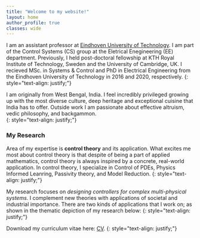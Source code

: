 ```yaml
---
title: "Welcome to my website!"
layout: home 
author_profile: true
classes: wide
---
```


I am an assistant professor at [Eindhoven University of Technology](https://www.tue.nl/en/). I am part of the Control Systems (CS) group at the Eletrical Enegineering (EE) department. Previously, I held post-doctoral fellowship at KTH Royal Institute of Technology, Sweden and the University of Cambridge, UK. I recieved MSc. in Systems & Control and PhD in Electrical Engineering from the Eindhoven University of Technology in 2016 and 2020, respectively. 
{: style="text-align: justify;"}

I am originally from West Bengal, India. I feel incredibly privileged growing up with the most diverse culture, deep heritage and exceptional cuisine that India has to offer. Outside work I am passionate about effective altruism, vedic philosophy, and backgammon.  
{: style="text-align: justify;"}

### My Research

Area of my expertise is **control theory** and its application. What excites me most about control theory is that despite of being a part of applied mathematics, control theory is always inspired by a concrete, real-world application. In control theory, I specialize in Control of PDEs, Physics Informed Leanring, Passivity theory, and Model Reduction.
{: style="text-align: justify;"}


My research focuses on *designing controllers for complex multi-physical systems*. I complement new theories with applications of societal and industrial importance. There are two kinds of applications that I work on; as shown in the thematic depiction of my research below:
{: style="text-align: justify;"}

Download my curriculum vitae here: [CV](/assets/Fontan_CV_short.pdf). 
{: style="text-align: justify;"}
